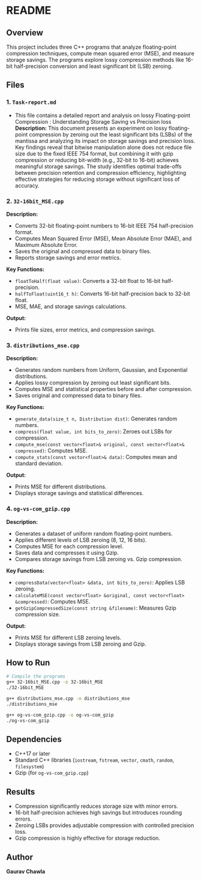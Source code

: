 # README

## Overview

This project includes three C++ programs that analyze floating-point compression techniques, compute mean squared error (MSE), and measure storage savings. The programs explore lossy compression methods like 16-bit half-precision conversion and least significant bit (LSB) zeroing.

## Files

### 1. `Task-report.md`
- This file contains a detailed report and analysis on lossy Floating-point Compression : Understanding Storage Saving vs Precision loss 
**Description:**
This document presents an experiment on lossy floating-point compression by zeroing out the least significant bits (LSBs) of the mantissa and analyzing its impact on storage savings and precision loss. Key findings reveal that bitwise manipulation alone does not reduce file size due to the fixed IEEE 754 format, but combining it with gzip compression or reducing bit-width (e.g., 32-bit to 16-bit) achieves meaningful storage savings. The study identifies optimal trade-offs between precision retention and compression efficiency, highlighting effective strategies for reducing storage without significant loss of accuracy.

### 2. `32-16bit_MSE.cpp`

**Description:**
- Converts 32-bit floating-point numbers to 16-bit IEEE 754 half-precision format.
- Computes Mean Squared Error (MSE), Mean Absolute Error (MAE), and Maximum Absolute Error.
- Saves the original and compressed data to binary files.
- Reports storage savings and error metrics.

**Key Functions:**
- `floatToHalf(float value)`: Converts a 32-bit float to 16-bit half-precision.
- `halfToFloat(uint16_t h)`: Converts 16-bit half-precision back to 32-bit float.
- MSE, MAE, and storage savings calculations.

**Output:**
- Prints file sizes, error metrics, and compression savings.

### 3. `distributions_mse.cpp`

**Description:**
- Generates random numbers from Uniform, Gaussian, and Exponential distributions.
- Applies lossy compression by zeroing out least significant bits.
- Computes MSE and statistical properties before and after compression.
- Saves original and compressed data to binary files.

**Key Functions:**
- `generate_data(size_t n, Distribution dist)`: Generates random numbers.
- `compress(float value, int bits_to_zero)`: Zeroes out LSBs for compression.
- `compute_mse(const vector<float>& original, const vector<float>& compressed)`: Computes MSE.
- `compute_stats(const vector<float>& data)`: Computes mean and standard deviation.

**Output:**
- Prints MSE for different distributions.
- Displays storage savings and statistical differences.

### 4. `og-vs-com_gzip.cpp`

**Description:**
- Generates a dataset of uniform random floating-point numbers.
- Applies different levels of LSB zeroing (8, 12, 16 bits).
- Computes MSE for each compression level.
- Saves data and compresses it using Gzip.
- Compares storage savings from LSB zeroing vs. Gzip compression.

**Key Functions:**
- `compressData(vector<float> &data, int bits_to_zero)`: Applies LSB zeroing.
- `calculateMSE(const vector<float> &original, const vector<float> &compressed)`: Computes MSE.
- `getGzipCompressedSize(const string &filename)`: Measures Gzip compression size.

**Output:**
- Prints MSE for different LSB zeroing levels.
- Displays storage savings from LSB zeroing and Gzip.

## How to Run

```sh
# Compile the programs
g++ 32-16bit_MSE.cpp -o 32-16bit_MSE
./32-16bit_MSE

g++ distributions_mse.cpp -o distributions_mse
./distributions_mse

g++ og-vs-com_gzip.cpp -o og-vs-com_gzip
./og-vs-com_gzip
```

## Dependencies

- C++17 or later
- Standard C++ libraries (`iostream`, `fstream`, `vector`, `cmath`, `random`, `filesystem`)
- Gzip (for `og-vs-com_gzip.cpp`)

## Results

- Compression significantly reduces storage size with minor errors.
- 16-bit half-precision achieves high savings but introduces rounding errors.
- Zeroing LSBs provides adjustable compression with controlled precision loss.
- Gzip compression is highly effective for storage reduction.

## Author

**Gaurav Chawla**

